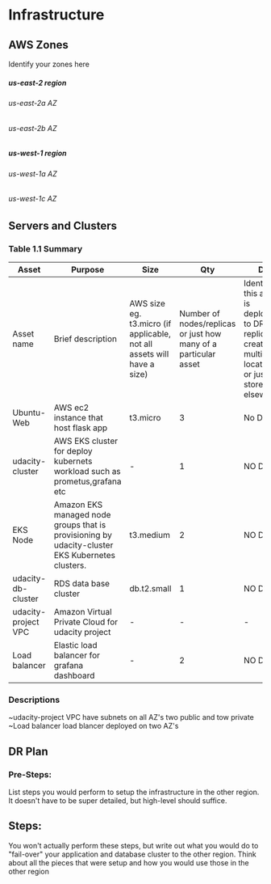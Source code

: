 # Infrastructure

## AWS Zones
Identify your zones here
##### us-east-2 region 
###### us-east-2a AZ
###### us-east-2b AZ
##### us-west-1 region
###### us-west-1a AZ
###### us-west-1c AZ

## Servers and Clusters

### Table 1.1 Summary
| Asset               | Purpose                                                                                         | Size                                                                   | Qty                                                             | DR                                                                                                           |
|---------------------|-------------------------------------------------------------------------------------------------|------------------------------------------------------------------------|-----------------------------------------------------------------|--------------------------------------------------------------------------------------------------------------|
| Asset name          | Brief description                                                                               | AWS size eg. t3.micro (if applicable, not all assets will have a size) | Number of nodes/replicas or just how many of a particular asset | Identify if this asset is deployed to DR, replicated, created in multiple locations or just stored elsewhere |
| Ubuntu-Web          | AWS ec2 instance that host flask app                                                            | t3.micro                                                               | 3                                                               | No DR                                                                                                        |
| udacity-cluster     | AWS EKS cluster for deploy kubernets workload such as prometus,grafana etc                      | -                                                                      | 1                                                               | NO DR                                                                                                        |
| EKS Node            | Amazon EKS managed node groups that is provisioning by udacity-cluster EKS Kubernetes clusters. | t3.medium                                                              | 2                                                               | NO DR                                                                                                        |
| udacity-db-cluster  | RDS data base cluster                                                                           | db.t2.small                                                            | 1                                                               | NO DR                                                                                                        |
| udacity-project VPC | Amazon Virtual Private Cloud for udacity project                                                | -                                                                      | -                                                               | -                                                                                                            |
| Load balancer       | Elastic load balancer for grafana dashboard                                                     | -                                                                      | 2                                                               | NO DR                                                                                                        |







### Descriptions
~udacity-project VPC have subnets on all AZ's two public and tow private
~Load balancer load blancer deployed on two AZ's


## DR Plan
### Pre-Steps:
List steps you would perform to setup the infrastructure in the other region. It doesn't have to be super detailed, but high-level should suffice.

## Steps:
You won't actually perform these steps, but write out what you would do to "fail-over" your application and database cluster to the other region. Think about all the pieces that were setup and how you would use those in the other region
